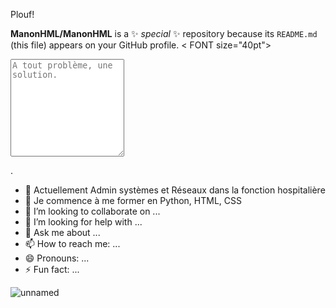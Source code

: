 Plouf! 

**ManonHML/ManonHML** is a ✨ _special_ ✨ repository because its `README.md` (this file) appears on your GitHub profile.
< FONT size="40pt">
<textarea name="myTextarea" placeholder="A tout problème, une solution." cols="20" rows="10" minlength="10" maxlength="500" required></textarea>
</FONT>.


- 🔭 Actuellement Admin systèmes et Réseaux dans la fonction hospitalière
- 🌱 Je commence à me former en Python, HTML, CSS
- 👯 I’m looking to collaborate on ...
- 🤔 I’m looking for help with ...
- 💬 Ask me about ...
- 📫 How to reach me: ...
- 😄 Pronouns: ...
- ⚡ Fun fact: ...

![unnamed](https://user-images.githubusercontent.com/104076967/194875358-d2ce7cb6-336f-4e4e-add4-f8a66a47790e.png)
